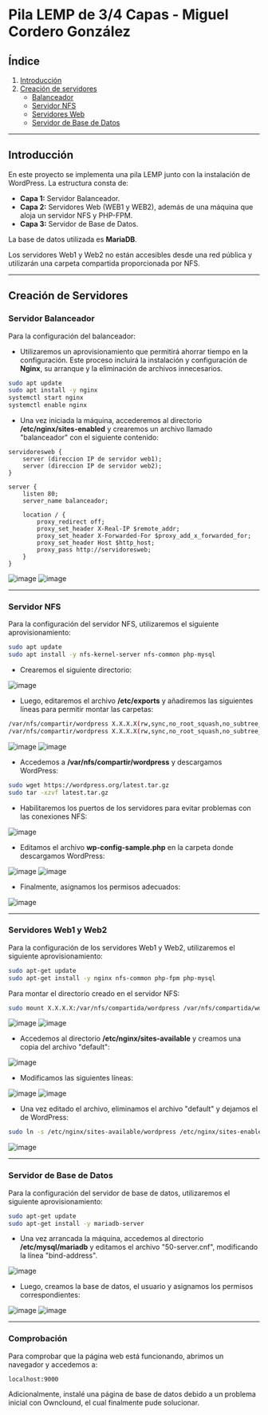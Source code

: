 # Pila LEMP de 3/4 Capas - Miguel Cordero González

## Índice

1. [Introducción](#introducción)
2. [Creación de servidores](#creación-de-servidores)
    * [Balanceador](#servidor-balanceador)
    * [Servidor NFS](#servidor-nfs)
    * [Servidores Web](#servidores-web1-y-web2)
    * [Servidor de Base de Datos](#servidor-de-base-de-datos)

---

## Introducción

En este proyecto se implementa una pila LEMP junto con la instalación de WordPress. La estructura consta de:

- **Capa 1:** Servidor Balanceador.
- **Capa 2:** Servidores Web (WEB1 y WEB2), además de una máquina que aloja un servidor NFS y PHP-FPM.
- **Capa 3:** Servidor de Base de Datos.

La base de datos utilizada es **MariaDB**.

Los servidores Web1 y Web2 no están accesibles desde una red pública y utilizarán una carpeta compartida proporcionada por NFS.

---

## Creación de Servidores

### Servidor Balanceador

Para la configuración del balanceador:

- Utilizaremos un aprovisionamiento que permitirá ahorrar tiempo en la configuración. Este proceso incluirá la instalación y configuración de **Nginx**, su arranque y la eliminación de archivos innecesarios.

```bash
sudo apt update
sudo apt install -y nginx
systemctl start nginx
systemctl enable nginx
```

- Una vez iniciada la máquina, accederemos al directorio **/etc/nginx/sites-enabled** y crearemos un archivo llamado "balanceador" con el siguiente contenido:

```nginx
servidoresweb {
    server (direccion IP de servidor web1);
    server (direccion IP de servidor web2);
}

server {
    listen 80;
    server_name balanceador;

    location / {
        proxy_redirect off;
        proxy_set_header X-Real-IP $remote_addr;
        proxy_set_header X-Forwarded-For $proxy_add_x_forwarded_for;
        proxy_set_header Host $http_host;
        proxy_pass http://servidoresweb;
    }
}
```

![image](Fotos/1.png)
![image](Fotos/2.png)

---

### Servidor NFS

Para la configuración del servidor NFS, utilizaremos el siguiente aprovisionamiento:

```bash
sudo apt update
sudo apt install -y nfs-kernel-server nfs-common php-mysql
```

- Crearemos el siguiente directorio:

![image](Fotos/3.png)

- Luego, editaremos el archivo **/etc/exports** y añadiremos las siguientes líneas para permitir montar las carpetas:

```bash
/var/nfs/compartir/wordpress X.X.X.X(rw,sync,no_root_squash,no_subtree_check)
/var/nfs/compartir/wordpress X.X.X.X(rw,sync,no_root_squash,no_subtree_check)
```

![image](Fotos/4.png)
![image](Fotos/5.png)

- Accedemos a **/var/nfs/compartir/wordpress** y descargamos WordPress:

```bash
sudo wget https://wordpress.org/latest.tar.gz
sudo tar -xzvf latest.tar.gz
```

- Habilitaremos los puertos de los servidores para evitar problemas con las conexiones NFS:

![image](Fotos/8.png)

- Editamos el archivo **wp-config-sample.php** en la carpeta donde descargamos WordPress:

![image](Fotos/10.png)
![image](Fotos/11.png)

- Finalmente, asignamos los permisos adecuados:

![image](Fotos/12.png)

---

### Servidores Web1 y Web2

Para la configuración de los servidores Web1 y Web2, utilizaremos el siguiente aprovisionamiento:

```bash
sudo apt-get update
sudo apt-get install -y nginx nfs-common php-fpm php-mysql
```

Para montar el directorio creado en el servidor NFS:

```bash
sudo mount X.X.X.X:/var/nfs/compartida/wordpress /var/nfs/compartida/wordpress
```

![image](Fotos/13.png)
![image](Fotos/14.png)

- Accedemos al directorio **/etc/nginx/sites-available** y creamos una copia del archivo "default":

![image](Fotos/15.png)

- Modificamos las siguientes líneas:

![image](Fotos/16.png)
![image](Fotos/17.png)

- Una vez editado el archivo, eliminamos el archivo "default" y dejamos el de WordPress:

```bash
sudo ln -s /etc/nginx/sites-available/wordpress /etc/nginx/sites-enabled
```

![image](Fotos/18.png)

---

### Servidor de Base de Datos

Para la configuración del servidor de base de datos, utilizaremos el siguiente aprovisionamiento:

```bash
sudo apt-get update
sudo apt-get install -y mariadb-server
```

- Una vez arrancada la máquina, accedemos al directorio **/etc/mysql/mariadb** y editamos el archivo "50-server.cnf", modificando la línea "bind-address".

![image](Fotos/19.png)

- Luego, creamos la base de datos, el usuario y asignamos los permisos correspondientes:

![image](Fotos/20.png)
![image](Fotos/21.png)

---

### Comprobación

Para comprobar que la página web está funcionando, abrimos un navegador y accedemos a:

```text
localhost:9000
```

Adicionalmente, instalé una página de base de datos debido a un problema inicial con Ownclound, el cual finalmente pude solucionar.


